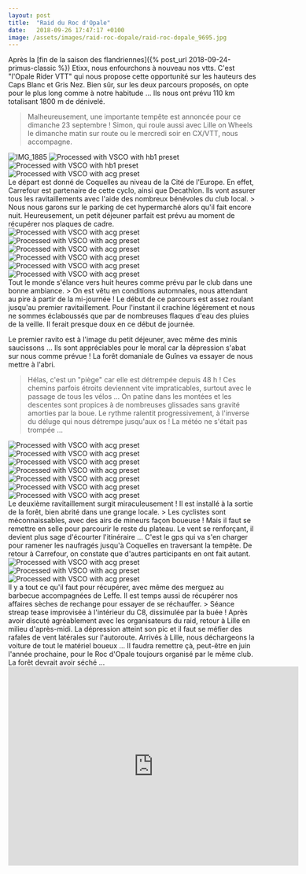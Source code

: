 ```yaml
---
layout: post
title:  "Raid du Roc d'Opale"
date:   2018-09-26 17:47:17 +0100
image: /assets/images/raid-roc-dopale/raid-roc-dopale_9695.jpg
---
```

Après la [fin de la saison des flandriennes]({% post_url 2018-09-24-primus-classic %})</a> Etixx, nous enfourchons à nouveau nos vtts.
C'est "l'Opale Rider VTT" qui nous propose cette opportunité sur les hauteurs des Caps Blanc et Gris Nez.
Bien sûr, sur les deux parcours proposés, on opte pour le plus long comme à notre habitude ...
Ils nous ont prévu 110 km totalisant 1800 m de dénivelé.
> Malheureusement, une importante tempête est annoncée pour ce dimanche 23 septembre !
Simon, qui roule aussi avec Lille on Wheels le dimanche matin sur route ou le mercredi soir en CX/VTT, nous accompagne.
<div class="gallery-box">
  <div class="gallery">
<img src="/assets/images/raid-roc-dopale/raid-roc-dopale_9689.jpg" title="" alt="IMG_1885" >
<img src="/assets/images/raid-roc-dopale/raid-roc-dopale_9690.jpg" title="" alt="Processed with VSCO with hb1 preset" >
<img src="/assets/images/raid-roc-dopale/raid-roc-dopale_9691.jpg" title="" alt="Processed with VSCO with hb1 preset" >
<img src="/assets/images/raid-roc-dopale/raid-roc-dopale_9692.jpg" title="petit déjeuner" alt="Processed with VSCO with acg preset" >
</div>
</div>
Le départ est donné de Coquelles au niveau de la Cité de l'Europe.
En effet, Carrefour est partenaire de cette cyclo, ainsi que Decathlon.
Ils vont assurer tous les ravitaillements avec l'aide des nombreux bénévoles du club local.
> Nous nous garons sur le parking de cet hypermarché alors qu'il fait encore nuit.
Heureusement, un petit déjeuner parfait est prévu au moment de récupérer nos plaques de cadre.
<div class="gallery-box">
  <div class="gallery">
<img src="/assets/images/raid-roc-dopale/raid-roc-dopale_9693.jpg" title="Simon et Félix" alt="Processed with VSCO with acg preset" >
<img src="/assets/images/raid-roc-dopale/raid-roc-dopale_9694.jpg" title="Accalmie matinale" alt="Processed with VSCO with acg preset" >
<img src="/assets/images/raid-roc-dopale/raid-roc-dopale_9695.jpg" title="" alt="Processed with VSCO with acg preset" >
<img src="/assets/images/raid-roc-dopale/raid-roc-dopale_9696.jpg" title="" alt="Processed with VSCO with acg preset" >
<img src="/assets/images/raid-roc-dopale/raid-roc-dopale_9697.jpg" title="" alt="Processed with VSCO with acg preset" >
<img src="/assets/images/raid-roc-dopale/raid-roc-dopale_9698.jpg" title="Philippe" alt="Processed with VSCO with acg preset" >
</div>
</div>
Tout le monde s'élance vers huit heures comme prévu par le club dans une bonne ambiance.
> On est vêtu en conditions automnales, nous attendant au pire à partir de la mi-journée !
Le début de ce parcours est assez roulant jusqu'au premier ravitaillement.
Pour l'instant il crachine légèrement et nous ne sommes éclaboussés que par de nombreuses flaques d'eau des pluies de la veille.
Il ferait presque doux en ce début de journée.

Le premier ravito est à l'image du petit déjeuner, avec même des minis saucissons ...
Ils sont appréciables pour le moral car la dépression s'abat sur nous comme prévue !
La forêt domaniale de Guînes va essayer de nous mettre à l'abri.
> Hélas, c'est un "piège" car elle est détrempée depuis 48 h !
Ces chemins parfois étroits deviennent vite impraticables, surtout avec le passage de tous les vélos ...
On patine dans les montées et les descentes sont propices à de nombreuses glissades sans gravité amorties par la boue.
Le rythme ralentit progressivement, à l'inverse du déluge qui nous détrempe jusqu'aux os !
La météo ne s'était pas trompée ...
<div class="gallery-box">
  <div class="gallery">
<img src="/assets/images/raid-roc-dopale/raid-roc-dopale_9705.jpg" title="Forêt piègeuse ..." alt="Processed with VSCO with acg preset" >
<img src="/assets/images/raid-roc-dopale/raid-roc-dopale_9706.jpg" title="" alt="Processed with VSCO with acg preset" >
<img src="/assets/images/raid-roc-dopale/raid-roc-dopale_9707.jpg" title="2 ème ravito" alt="Processed with VSCO with acg preset" >
<img src="/assets/images/raid-roc-dopale/raid-roc-dopale_9708.jpg" title="Camouflage !" alt="Processed with VSCO with acg preset" >
<img src="/assets/images/raid-roc-dopale/raid-roc-dopale_9709.jpg" title="" alt="Processed with VSCO with acg preset" >
<img src="/assets/images/raid-roc-dopale/raid-roc-dopale_9710.jpg" title="" alt="Processed with VSCO with acg preset" >
<img src="/assets/images/raid-roc-dopale/raid-roc-dopale_9711.jpg" title="" alt="Processed with VSCO with acg preset" >
</div>
</div>
Le deuxième ravitaillement surgit miraculeusement !
Il est installé à la sortie de la forêt, bien abrité dans une grange locale.
> Les cyclistes sont méconnaissables, avec des airs de mineurs façon boueuse !
Mais il faut se remettre en selle pour parcourir le reste du plateau.
Le vent se renforçant, il devient plus sage d'écourter l'itinéraire ...
C'est  le gps qui va s'en charger pour ramener les naufragés jusqu'à Coquelles en traversant la tempête.
De retour à Carrefour, on constate que d'autres participants en ont fait autant.
<div class="gallery-box">
  <div class="gallery">
<img src="/assets/images/raid-roc-dopale/raid-roc-dopale_9704.jpg" title="" alt="Processed with VSCO with acg preset" >
<img src="/assets/images/raid-roc-dopale/raid-roc-dopale_9712.jpg" title="Réconfort du retour ..." alt="Processed with VSCO with acg preset" >
<img src="/assets/images/raid-roc-dopale/raid-roc-dopale_9713.jpg" title="Streap tease" alt="Processed with VSCO with acg preset" >
</div>
</div>
Il y a tout ce qu'il faut pour récupérer, avec même des merguez au barbecue accompagnées de Leffe.
Il est temps aussi de récupérer nos affaires sèches de rechange pour essayer de se réchauffer.
> Séance streap tease improvisée à l'intérieur du C8, dissimulée par la buée !
Après avoir discuté agréablement avec les organisateurs du raid, retour à Lille en milieu d'après-midi.
La dépression atteint son pic et il faut se méfier des rafales de vent latérales sur l'autoroute.
Arrivés à Lille, nous déchargeons la voiture de tout le matériel boueux ...
Il faudra remettre çà, peut-être en juin l'année prochaine, pour le Roc d'Opale toujours organisé par le même club.
La forêt devrait avoir séché ...

<center><iframe src="https://www.strava.com/activities/1860274967/embed/5cf29aab786a5f43c8285e794fc91b485ad80723" width="590" height="405" frameborder="0" scrolling="no"></iframe></center>
